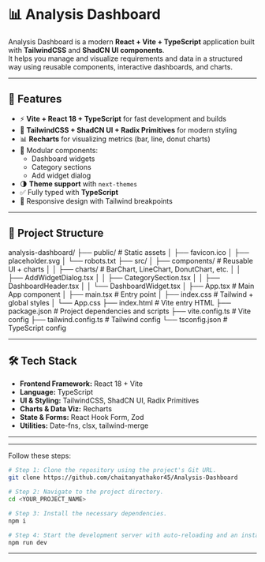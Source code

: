 # 📊 Analysis Dashboard

Analysis Dashboard is a modern **React + Vite + TypeScript** application built with **TailwindCSS** and **ShadCN UI components**.  
It helps you manage and visualize requirements and data in a structured way using reusable components, interactive dashboards, and charts.

---

## 🚀 Features

- ⚡ **Vite + React 18 + TypeScript** for fast development and builds  
- 🎨 **TailwindCSS + ShadCN UI + Radix Primitives** for modern styling  
- 📊 **Recharts** for visualizing metrics (bar, line, donut charts)  
- 🧩 Modular components:  
  - Dashboard widgets  
  - Category sections  
  - Add widget dialog  
- 🌗 **Theme support** with `next-themes`  
- ✅ Fully typed with **TypeScript**  
- 📱 Responsive design with Tailwind breakpoints  

---

## 📂 Project Structure

analysis-dashboard/
├── public/ # Static assets
│ ├── favicon.ico
│ ├── placeholder.svg
│ └── robots.txt
├── src/
│ ├── components/ # Reusable UI + charts
│ │ ├── charts/ # BarChart, LineChart, DonutChart, etc.
│ │ ├── AddWidgetDialog.tsx
│ │ ├── CategorySection.tsx
│ │ ├── DashboardHeader.tsx
│ │ └── DashboardWidget.tsx
│ ├── App.tsx # Main App component
│ ├── main.tsx # Entry point
│ ├── index.css # Tailwind + global styles
│ └── App.css
├── index.html # Vite entry HTML
├── package.json # Project dependencies and scripts
├── vite.config.ts # Vite config
├── tailwind.config.ts # Tailwind config
└── tsconfig.json # TypeScript config


---

## 🛠️ Tech Stack

- **Frontend Framework:** React 18 + Vite  
- **Language:** TypeScript  
- **UI & Styling:** TailwindCSS, ShadCN UI, Radix Primitives  
- **Charts & Data Viz:** Recharts  
- **State & Forms:** React Hook Form, Zod  
- **Utilities:** Date-fns, clsx, tailwind-merge  

---













---



Follow these steps:

```sh
# Step 1: Clone the repository using the project's Git URL.
git clone https://github.com/chaitanyathakor45/Analysis-Dashboard

# Step 2: Navigate to the project directory.
cd <YOUR_PROJECT_NAME>

# Step 3: Install the necessary dependencies.
npm i

# Step 4: Start the development server with auto-reloading and an instant preview.
npm run dev
```


---




